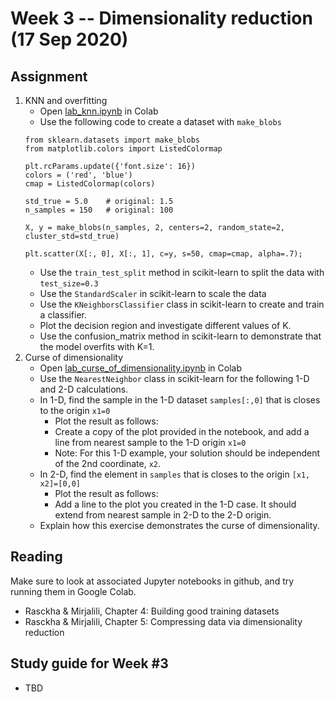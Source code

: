 
# Week 3 -- Dimensionality reduction (17 Sep 2020)

## Assignment

1. KNN and overfitting
    * Open [lab_knn.ipynb](https://github.com/umbcdata602/fall2020/blob/master/lab_knn.ipynb) in Colab
    * Use the following code to create a dataset with `make_blobs`
    ```
    from sklearn.datasets import make_blobs
    from matplotlib.colors import ListedColormap

    plt.rcParams.update({'font.size': 16})
    colors = ('red', 'blue')
    cmap = ListedColormap(colors)

    std_true = 5.0    # original: 1.5
    n_samples = 150   # original: 100

    X, y = make_blobs(n_samples, 2, centers=2, random_state=2, cluster_std=std_true)

    plt.scatter(X[:, 0], X[:, 1], c=y, s=50, cmap=cmap, alpha=.7);
    ```
    * Use the `train_test_split` method in scikit-learn to split the data with `test_size=0.3`
    * Use the `StandardScaler` in scikit-learn to scale the data
    * Use the `KNeighborsClassifier` class in scikit-learn to create and train a classifier. 
    * Plot the decision region and investigate different values of K.
    * Use the confusion_matrix method in scikit-learn to demonstrate that the model overfits with K=1.
2. Curse of dimensionality
    * Open [lab_curse_of_dimensionality.ipynb](https://github.com/umbcdata602/fall2020/blob/master/lab_curse_of_dimensionality.ipynb) in Colab
    * Use the `NearestNeighbor` class in scikit-learn for the following 1-D and 2-D calculations.
    * In 1-D, find the sample in the 1-D dataset `samples[:,0]` that is closes to the origin `x1=0`
        * Plot the result as follows:
        * Create a copy of the plot provided in the notebook, and add a line from nearest sample to the 1-D origin `x1=0`
        * Note: For this 1-D example, your solution should be independent of the 2nd coordinate, `x2`.
    * In 2-D, find the element in `samples` that is closes to the origin `[x1, x2]=[0,0]`
        * Plot the result as follows:
        * Add a line to the plot you created in the 1-D case. It should extend from nearest sample in 2-D to the 2-D origin.
    * Explain how this exercise demonstrates the curse of dimensionality.

## Reading

Make sure to look at associated Jupyter notebooks in github, and try running them in Google Colab.

* Rasckha & Mirjalili, Chapter 4: Building good training datasets
* Rasckha & Mirjalili, Chapter 5: Compressing data via dimensionality reduction

## Study guide for Week #3

* TBD
